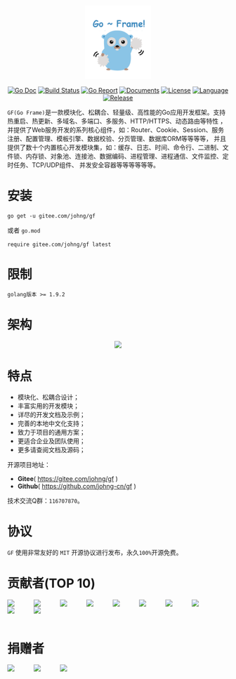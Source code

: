 <div align=center>
<img src="cover.png" width="150"/>

[![Go Doc](https://godoc.org/github.com/johng-cn/gf?status.svg)](https://godoc.org/github.com/johng-cn/gf) 
[![Build Status](https://travis-ci.org/johng-cn/gf.svg?branch=master)](https://travis-ci.org/johng-cn/gf) 
[![Go Report](https://goreportcard.com/badge/github.com/johng-cn/gf)](https://goreportcard.com/report/github.com/johng-cn/gf) 
[![Documents](https://img.shields.io/badge/docs-100%25-green.svg)](https://gfer.me) 
[![License](https://img.shields.io/github/license/johng-cn/gf.svg?style=flat)](https://github.com/johng-cn/gf)
[![Language](https://img.shields.io/badge/language-go-blue.svg)](https://github.com/johng-cn/gf)
[![Release](https://img.shields.io/github/release/johng-cn/gf.svg?style=flat)](https://github.com/johng-cn/gf/releases)
</div>

`GF(Go Frame)`是一款模块化、松耦合、轻量级、高性能的Go应用开发框架。支持热重启、热更新、多域名、多端口、多服务、HTTP/HTTPS、动态路由等特性 ，并提供了Web服务开发的系列核心组件，如：Router、Cookie、Session、服务注册、配置管理、模板引擎、数据校验、分页管理、数据库ORM等等等等， 并且提供了数十个内置核心开发模块集，如：缓存、日志、时间、命令行、二进制、文件锁、内存锁、对象池、连接池、数据编码、进程管理、进程通信、文件监控、定时任务、TCP/UDP组件、 并发安全容器等等等等等等。


# 安装
```html
go get -u gitee.com/johng/gf
```
或者
`go.mod`
```
require gitee.com/johng/gf latest
```
# 限制
```html
golang版本 >= 1.9.2
```

# 架构
<div align=center>
<img src="https://gfer.me/images/arch.png"/>
</div>

# 特点
* 模块化、松耦合设计；
* 丰富实用的开发模块；
* 详尽的开发文档及示例；
* 完善的本地中文化支持；
* 致力于项目的通用方案；
* 更适合企业及团队使用；
* 更多请查阅文档及源码；

开源项目地址：
- **Gitee**( https://gitee.com/johng/gf )
- **Github**( https://github.com/johng-cn/gf )

技术交流Q群：`116707870`。

# 协议

`GF` 使用非常友好的 `MIT` 开源协议进行发布，永久`100%`开源免费。

# 贡献者(TOP 10)

<a href="https://gitee.com/johng" target="_blank" title="John"><img src="https://gitee.com/uploads/27/1309327_johng.png?1530630243" width="60" align="left"></a>
<a href="https://gitee.com/wenzi1" target="_blank" title="蚊子"><img src="https://images.gitee.com/uploads/22/1923122_wenzi1.png" width="60" align="left"></a>
<a href="https://gitee.com/zseeker" target="_blank" title="zseeker"><img src="https://gfer.me/images/contributors/zseeker.png" width="60" align="left"></a>
<a href="https://gitee.com/ymrjqyy" target="_blank" title="一墨染尽青衣颜"><img src="https://images.gitee.com/uploads/27/876827_ymrjqyy.png" width="60" align="left"></a>
<a href="https://github.com/chenyang351" target="_blank" title="chenyang351"><img src="https://avatars1.githubusercontent.com/u/30063958?s=60&v=4" width="60" align="left"></a>
<a href="https://gitee.com/wxkj" target="_blank" title="wxkj"><img src="https://gitee.com/uploads/56/91356_wxkj.png" width="60" align="left"></a>
<a href="https://github.com/wxkj001" target="_blank" title="3wxkj001
"><img src="https://avatars0.githubusercontent.com/u/7794279?s=60&v=4" width="60" align="left"></a>
<a href="https://gitee.com/zhangjinfu" target="_blank" title="张金富"><img src="https://images.gitee.com/uploads/63/356163_zhangjinfu.png" width="60" align="left"></a>
<a href="https://gitee.com/garfieldkwong" target="_blank" title="GarfieldKwong"><img src="https://gfer.me/images/contributors/garfieldkwong.png" width="60" align="left"></a>
<a href="https://gitee.com/qq1054000800" target="_blank" title="hello"><img src="https://gitee.com/uploads/9/2209_qq1054000800.jpg" width="60" align="left"></a>


<br /><br /><br />

# 捐赠者

<a href="https://gitee.com/zfan_codes" target="_blank" title="范钟"><img src="https://images.gitee.com/uploads/32/2044832_zfan_codes.png" width="60" align="left"></a>

<a href="https://gitee.com/hailaz" target="_blank" title="HaiLaz"><img src="https://gitee.com/uploads/87/1273187_hailaz.png" width="60" align="left"></a>

<a href="https://gitee.com/mg91" target="_blank" title="mg91"><img src="https://images.gitee.com/uploads/30/1410930_mg91.png" width="60" align="left"></a>


<br /><br />




